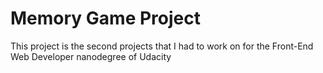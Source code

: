 # Memory Game Project

This project is the second projects that I had to work on for the Front-End Web Developer nanodegree of Udacity